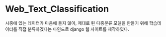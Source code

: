 # Web_Text_Classification
시중에 있는 데이터가 마음에 들지 않아, 제대로 된 다중분류 모델을 만들기 위해
학습데이터를 직접 분류하겠다는 마인드로 django 웹 사이트를 제작하였다.
